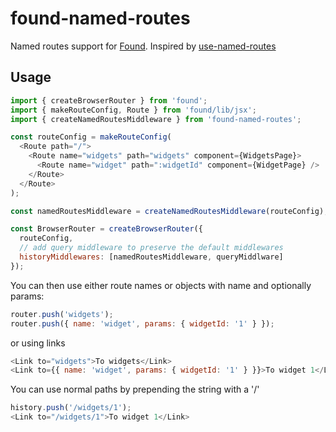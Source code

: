 # found-named-routes
Named routes support for [Found](https://github.com/4Catalyzer/found). Inspired by [use-named-routes](https://github.com/taion/use-named-routes)

## Usage

```js
import { createBrowserRouter } from 'found';
import { makeRouteConfig, Route } from 'found/lib/jsx';
import { createNamedRoutesMiddleware } from 'found-named-routes';

const routeConfig = makeRouteConfig(
  <Route path="/">
    <Route name="widgets" path="widgets" component={WidgetsPage}>
      <Route name="widget" path=":widgetId" component={WidgetPage} />
    </Route>
  </Route>
);

const namedRoutesMiddleware = createNamedRoutesMiddleware(routeConfig);

const BrowserRouter = createBrowserRouter({
  routeConfig,
  // add query middleware to preserve the default middlewares
  historyMiddlewares: [namedRoutesMiddleware, queryMiddlware]
});
```

You can then use either route names or objects with name and optionally params:


```js
router.push('widgets');
router.push({ name: 'widget', params: { widgetId: '1' } });
```

or using links


```js
<Link to="widgets">To widgets</Link>
<Link to={{ name: 'widget', params: { widgetId: '1' } }}>To widget 1</Link>
```

You can use normal paths by prepending the string with a '/'

```js
history.push('/widgets/1');
<Link to="/widgets/1">To widget 1</Link>
```
